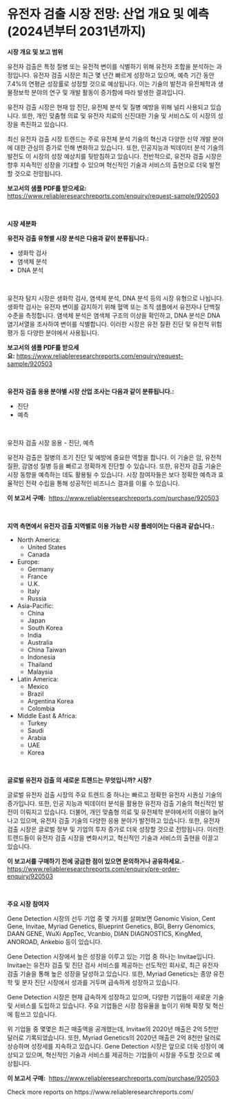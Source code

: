<p><h1>유전자 검출 시장 전망: 산업 개요 및 예측(2024년부터 2031년까지)</h1></p><p><strong>시장 개요 및 보고 범위</strong></p>
<p><p>유전자 검출은 특정 질병 또는 유전적 변이를 식별하기 위해 유전자 조합을 분석하는 과정입니다. 유전자 검출 시장은 최근 몇 년간 빠르게 성장하고 있으며, 예측 기간 동안 7.4%의 연평균 성장률로 성장할 것으로 예상됩니다. 이는 기술의 발전과 유전체학과 생물정보학 분야의 연구 및 개발 활동이 증가함에 따라 발생한 결과입니다.</p><p>유전자 검출 시장은 현재 암 진단, 유전체 분석 및 질병 예방을 위해 널리 사용되고 있습니다. 또한, 개인 맞춤형 의료 및 유전자 치료의 신진대한 기술 및 서비스도 이 시장의 성장을 촉진하고 있습니다.</p><p>최신 유전자 검출 시장 트렌드는 주로 유전체 분석 기술의 혁신과 다양한 신약 개발 분야에 대한 관심의 증가로 인해 변화하고 있습니다. 또한, 인공지능과 빅데이터 분석 기술의 발전도 이 시장의 성장 예상치를 뒷받침하고 있습니다. 전반적으로, 유전자 검출 시장은 향후 지속적인 성장을 기대할 수 있으며 혁신적인 기술과 서비스의 출현으로 더욱 발전할 것으로 전망됩니다.</p></p>
<p><strong>보고서의 샘플 PDF를 받으세요:</strong> <a href="https://www.reliableresearchreports.com/enquiry/request-sample/920503">https://www.reliableresearchreports.com/enquiry/request-sample/920503</a></p>
<p>&nbsp;</p>
<p><strong>시장 세분화</strong></p>
<p><strong>유전자 검출 유형별 시장 분석은 다음과 같이 분류됩니다.:</strong></p>
<p><ul><li>생화학 검사</li><li>염색체 분석</li><li>DNA 분석</li></ul></p>
<p>&nbsp;</p>
<p><p>유전자 탐지 시장은 생화학 검사, 염색체 분석, DNA 분석 등의 시장 유형으로 나뉩니다. 생화학 검사는 유전자 변이를 감지하기 위해 혈액 또는 조직 샘플에서 유전자나 단백질 수준을 측정합니다. 염색체 분석은 염색체 구조의 이상을 확인하고, DNA 분석은 DNA 염기서열을 조사하여 변이를 식별합니다. 이러한 시장은 유전 질환 진단 및 유전적 위험 평가 등 다양한 분야에서 사용됩니다.</p></p>
<p><strong>보고서의 샘플 PDF를 받으세요:</strong>&nbsp;<a href="https://www.reliableresearchreports.com/enquiry/request-sample/920503">https://www.reliableresearchreports.com/enquiry/request-sample/920503</a></p>
<p>&nbsp;</p>
<p><strong> 유전자 검출 응용 분야별 시장 산업 조사는 다음과 같이 분류됩니다.:</strong></p>
<p><ul><li>진단</li><li>예측</li></ul></p>
<p>&nbsp;</p>
<p><p>유전자 검출 시장 응용 - 진단, 예측</p><p>유전자 검출은 질병의 조기 진단 및 예방에 중요한 역할을 합니다. 이 기술은 암, 유전적 질환, 감염성 질병 등을 빠르고 정확하게 진단할 수 있습니다. 또한, 유전자 검출 기술은 시장 동향을 예측하는 데도 활용될 수 있습니다. 시장 참여자들은 보다 정확한 예측과 효율적인 전략 수립을 통해 성공적인 비즈니스 결과를 이룰 수 있습니다.</p></p>
<p><strong>이 보고서 구매:</strong>&nbsp; <a href="https://www.reliableresearchreports.com/purchase/920503">https://www.reliableresearchreports.com/purchase/920503</a></p>
<p>&nbsp;</p>
<p><strong>지역 측면에서 유전자 검출 지역별로 이용 가능한 시장 플레이어는 다음과 같습니다.:</strong></p>
<p><ul>
    <li>
        North America:
        <ul>
            <li>United States</li>
            <li>Canada</li>
        </ul>
    </li>
    <li>
        Europe:
        <ul>
            <li>Germany</li>
            <li>France</li>
            <li>U.K.</li>
            <li>Italy</li>
            <li>Russia</li>
        </ul>
    </li>
    <li>
        Asia-Pacific:
        <ul>
            <li>China</li>
            <li>Japan</li>
            <li>South Korea</li>
            <li>India</li>
            <li>Australia</li>
            <li>China Taiwan</li>
            <li>Indonesia</li>
            <li>Thailand</li>
            <li>Malaysia</li>
        </ul>
    </li>
    <li>
        Latin America:
        <ul>
            <li>Mexico</li>
            <li>Brazil</li>
            <li>Argentina Korea</li>
            <li>Colombia</li>
        </ul>
    </li>
    <li>
        Middle East & Africa:
        <ul>
            <li>Turkey</li>
            <li>Saudi</li>
            <li>Arabia</li>
            <li>UAE</li>
            <li>Korea</li>
        </ul>
    </li>
    </ul></p>
<p>&nbsp;</p>
<p><strong>글로벌 유전자 검출 의 새로운 트렌드는 무엇입니까? 시장?</strong></p>
<p><p>글로벌 유전자 검출 시장의 주요 트렌드 중 하나는 빠르고 정확한 유전자 시퀀싱 기술의 증가입니다. 또한, 인공 지능과 빅데이터 분석을 활용한 유전자 검출 기술의 혁신적인 발전이 이뤄지고 있습니다. 더불어, 개인 맞춤형 의료 및 유전체학 분야에서의 이용이 늘어나고 있으며, 유전자 검출 기술의 다양한 응용 분야가 발전하고 있습니다. 또한, 유전자 검출 시장은 글로벌 정부 및 기업의 투자 증가로 더욱 성장할 것으로 전망됩니다. 이러한 트렌드들이 유전자 검출 시장을 변화시키고, 혁신적인 기술과 서비스의 출현을 이끌고 있습니다.</p></p>
<p><strong>이 보고서를 구매하기 전에 궁금한 점이 있으면 문의하거나 공유하세요.</strong>- <a href="https://www.reliableresearchreports.com/enquiry/pre-order-enquiry/920503">https://www.reliableresearchreports.com/enquiry/pre-order-enquiry/920503</a></p>
<p>&nbsp;</p>
<p><strong>주요 시장 참여자</strong></p>
<p><p>Gene Detection 시장의 선두 기업 중 몇 가지를 살펴보면 Genomic Vision, Cent Gene, Invitae, Myriad Genetics, Blueprint Genetics, BGI, Berry Genomics, DAAN GENE, WuXi AppTec, Vcanbio, DIAN DIAGNOSTICS, KingMed, ANOROAD, Ankebio 등이 있습니다. </p><p>Gene Detection 시장에서 높은 성장을 이루고 있는 기업 중 하나는 Invitae입니다. Invitae는 유전자 검출 및 진단 검사 서비스를 제공하는 선도적인 회사로, 최근 유전자 검출 기술을 통해 높은 성장을 달성하고 있습니다. 또한, Myriad Genetics는 종양 유전학 및 분자 진단 시장에서 성과를 거두며 급속하게 성장하고 있습니다. </p><p>Gene Detection 시장은 현재 급속하게 성장하고 있으며, 다양한 기업들이 새로운 기술 및 서비스를 도입하고 있습니다. 주요 기업들은 시장 점유율을 높이기 위해 확장 및 혁신에 힘쓰고 있습니다. </p><p>위 기업들 중 몇몇은 최근 매출액을 공개했는데, Invitae의 2020년 매출은 2억 5천만 달러로 기록되었습니다. 또한, Myriad Genetics의 2020년 매출은 2억 8천만 달러로 상승하며 성장세를 지속하고 있습니다. Gene Detection 시장은 앞으로 더욱 성장이 예상되고 있으며, 혁신적인 기술과 서비스를 제공하는 기업들이 시장을 주도할 것으로 예상됩니다.</p></p>
<p><strong>이 보고서 구매:</strong>&nbsp;&nbsp;<a href="https://www.reliableresearchreports.com/purchase/920503">https://www.reliableresearchreports.com/purchase/920503</a></p>
<p>Check more reports on https://www.reliableresearchreports.com/</p>
